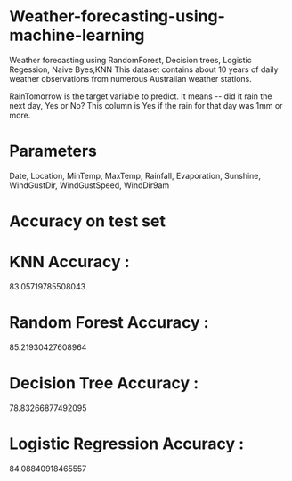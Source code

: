 # Weather-forecasting-using-machine-learning


Weather forecasting using RandomForest, Decision trees, Logistic Regession, Naive Byes,KNN
This dataset contains about 10 years of daily weather observations from numerous Australian weather stations.

RainTomorrow is the target variable to predict. It means -- did it rain the next day, Yes or No?
This column is Yes if the rain for that day was 1mm or more.

# Parameters
Date,
Location,
MinTemp,
MaxTemp,
Rainfall,
Evaporation,
Sunshine,
WindGustDir,
WindGustSpeed,
WindDir9am

# Accuracy on test set
# KNN Accuracy : 
83.05719785508043
# Random Forest Accuracy : 
85.21930427608964
# Decision Tree Accuracy : 
78.83266877492095
# Logistic Regression Accuracy : 
84.08840918465557



 
